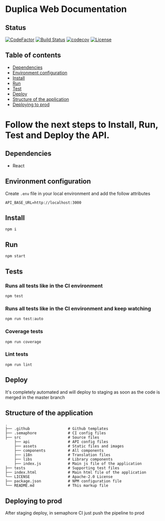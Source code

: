 # Duplica Web Documentation

## Status

[![CodeFactor](https://www.codefactor.io/repository/github/silvamarcel/duplicaweb/badge)](https://www.codefactor.io/repository/github/silvamarcel/duplicaweb)
[![Build Status](https://duplica.semaphoreci.com/badges/DuplicaWeb/branches/WEB-34.svg?style=shields)](https://duplica.semaphoreci.com/projects/DuplicaWeb)
[![codecov](https://codecov.io/gh/silvamarcel/DuplicaWeb/branch/master/graph/badge.svg)](https://codecov.io/gh/silvamarcel/DuplicaWeb)
[![License](https://img.shields.io/github/license/silvamarcel/DuplicaWeb)](https://github.com/silvamarcel/DuplicaWeb/blob/master/LICENSE)

## Table of contents

- [Dependencies](#dependencies)
- [Environment configuration](#environment-configuration)
- [Install](#install)
- [Run](#run)
- [Test](#tests)
- [Deploy](#deploy)
- [Structure of the application](#structure-of-the-application)
- [Deploying to prod](#deploying-to-prod)

# Follow the next steps to Install, Run, Test and Deploy the API.

## Dependencies

- React

## Environment configuration

Create `.env` file in your local environment and add the follow attributes

```
API_BASE_URL=http://localhost:3000
```

## Install

```
npm i
```

## Run

```
npm start
```

## Tests

### Runs all tests like in the CI environment

```
npm test
```

### Runs all tests like in the CI environment and keep watching

```
npm run test:auto
```

### Coverage tests

```
npm run coverage
```

### Lint tests

```
npm run lint
```

## Deploy

It's completely automated and will deploy to staging as soon as the code is merged in the master branch

## Structure of the application

    .
    ├── .github                 # Github templates
    ├── .semaphore              # CI config files
    ├── src                     # Source files
        ├── api                 # API config files
        ├── assets              # Static files and images
        ├── components          # All components
        ├── i18n                # Translation files
        ├── libs                # Library components
        ├── index.js            # Main js file of the application
    ├── tests                   # Supporting test files
    ├── index.html              # Main html file of the application
    └── LICENSE                 # Apache-2.0 License
    ├── package.json            # NPM configuration file
    └── README.md               # This markup file

## Deploying to prod

After staging deploy, in semaphore CI just push the pipeline to prod
